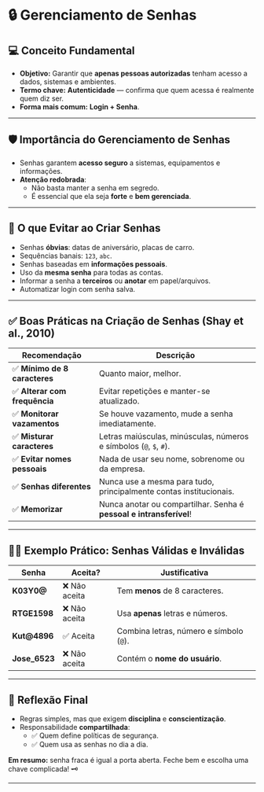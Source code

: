 # &#x1F512; Gerenciamento de Senhas

## &#x1F4BB; Conceito Fundamental
- **Objetivo:** Garantir que **apenas pessoas autorizadas** tenham acesso a dados, sistemas e ambientes.
- **Termo chave:** **Autenticidade** — confirma que quem acessa é realmente quem diz ser.
- **Forma mais comum:** **Login + Senha**.

---

## &#x1F6E1;&#xFE0F; Importância do Gerenciamento de Senhas
- Senhas garantem **acesso seguro** a sistemas, equipamentos e informações.
- **Atenção redobrada**:
  - Não basta manter a senha em segredo.
  - É essencial que ela seja **forte** e **bem gerenciada**.

---

## &#x1F6AB; O que **Evitar** ao Criar Senhas
- Senhas **óbvias**: datas de aniversário, placas de carro.
- Sequências banais: `123`, `abc`.
- Senhas baseadas em **informações pessoais**.
- Uso da **mesma senha** para todas as contas.
- Informar a senha a **terceiros** ou **anotar** em papel/arquivos.
- Automatizar login com senha salva.

---

## &#x2705; Boas Práticas na Criação de Senhas (Shay et al., 2010)

| Recomendação | Descrição |
|--------------|----------|
| ✅ **Mínimo de 8 caracteres** | Quanto maior, melhor. |
| ✅ **Alterar com frequência** | Evitar repetições e manter-se atualizado. |
| ✅ **Monitorar vazamentos** | Se houve vazamento, mude a senha imediatamente. |
| ✅ **Misturar caracteres** | Letras maiúsculas, minúsculas, números e símbolos (`@`, `$`, `#`). |
| ✅ **Evitar nomes pessoais** | Nada de usar seu nome, sobrenome ou da empresa. |
| ✅ **Senhas diferentes** | Nunca use a mesma para tudo, principalmente contas institucionais. |
| ✅ **Memorizar** | Nunca anotar ou compartilhar. Senha é **pessoal e intransferível**! |

---

## &#x1F9D1;&#x200D;&#x1F4BB; Exemplo Prático: Senhas Válidas e Inválidas

| Senha      | Aceita?     | Justificativa |
|------------|-------------|---------------|
| **K03Y0@** | ❌ Não aceita | Tem **menos** de 8 caracteres. |
| **RTGE1598** | ❌ Não aceita | Usa **apenas** letras e números. |
| **Kut@4896** | ✅ Aceita | Combina letras, número e símbolo (`@`). |
| **Jose_6523** | ❌ Não aceita | Contém o **nome do usuário**. |

---

## &#x1F9E0; Reflexão Final
- Regras simples, mas que exigem **disciplina** e **conscientização**.
- Responsabilidade **compartilhada**:
  - ✅ Quem define políticas de segurança.
  - ✅ Quem usa as senhas no dia a dia.

**Em resumo:** senha fraca é igual a porta aberta. Feche bem e escolha uma chave complicada! &#x1F5DD;&#xFE0F;

---
